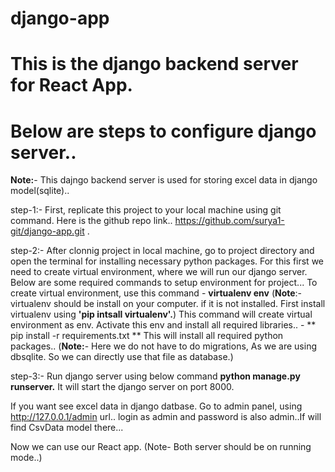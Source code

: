 # django-app

# This is the django backend server for React App.

# Below are steps to configure django server..
**Note:**- This dajngo backend server is used for storing excel data in django model(sqlite)..

step-1:- First, replicate this project to your local machine using git command. Here is the github repo link..
        https://github.com/surya1-git/django-app.git .
        
step-2:- After clonnig project in local machine, go to project directory and open the terminal for installing necessary
        python packages. For this first we need to create virtual environment, where we will run our django server.
        Below are some required commands to setup environment for project...
        To create virtual environment, use this command
        - **virtualenv env** 
          (**Note**:- virtualenv should be install on your computer. if it is not installed. First install virtualenv using **'pip intsall virtualenv'.**)
          This command will create virtual environment as env.
          Activate this env and install all required libraries..
        - ** pip install -r requirements.txt **
          This will install all required python packages..
         (**Note:**- Here we do not have to do migrations, As we are using dbsqlite. So we can directly use that file as database.)
         
step-3:- Run django server using below command 
        **python manage.py runserver.**
        It will start the django server on port 8000.
        
If you want see excel data in django datbase. Go to admin panel, using http://127.0.0.1/admin url..
login as admin and password is also admin..If will find CsvData model there...
        
Now we can use our React app. (Note- Both server should be on running mode..)
